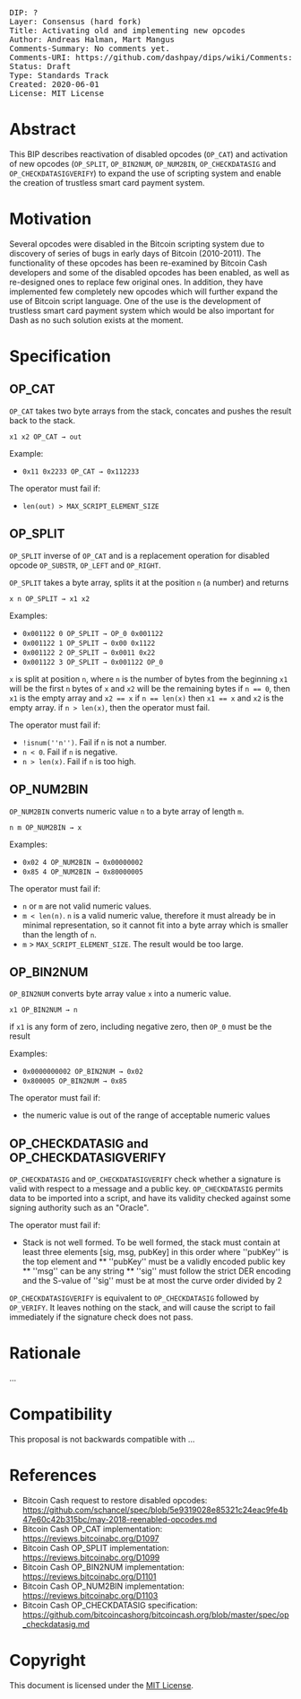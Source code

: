 <pre>
DIP: ?
Layer: Consensus (hard fork)
Title: Activating old and implementing new opcodes
Author: Andreas Halman, Mart Mangus
Comments-Summary: No comments yet.
Comments-URI: https://github.com/dashpay/dips/wiki/Comments:DIP-?
Status: Draft
Type: Standards Track
Created: 2020-06-01
License: MIT License
</pre>

# Abstract
<!-- A short (~200 word) description of the technical issue being addressed -->

This BIP describes reactivation of disabled opcodes (`OP_CAT`) and activation of new opcodes (`OP_SPLIT`, `OP_BIN2NUM`, `OP_NUM2BIN`, `OP_CHECKDATASIG` and `OP_CHECKDATASIGVERIFY`) to expand the use of scripting system and enable the creation of trustless smart card payment system.


# Motivation
<!-- The motivation is critical for BIPs that want to change the Bitcoin protocol. It should clearly explain why the existing protocol is inadequate to address the problem that the BIP solves -->

Several opcodes were disabled in the Bitcoin scripting system due to discovery of series of bugs in early days of Bitcoin (2010-2011). The functionality of these opcodes has been re-examined by Bitcoin Cash developers and some of the disabled opcodes has been enabled, as well as re-designed ones to replace few original ones. In addition, they have implemented few completely new opcodes which will further expand the use of Bitcoin script language. One of the use is the development of trustless smart card payment system which would be also important for Dash as no such solution exists at the moment.


# Specification
<!-- The technical specification should describe the syntax and semantics of any new feature. The specification should be detailed enough to allow competing, interoperable implementations for any of the current Bitcoin platforms -->
<!-- OP_CAT, OP_SPLIT, OP_BIN2NUM and OP_NUM2BIN TEXT COPIED FROM: https://github.com/schancel/spec/blob/5e9319028e85321c24eac9fe4b47e60c42b315bc/may-2018-reenabled-opcodes.md -->

## OP_CAT
`OP_CAT` takes two byte arrays from the stack, concates and pushes the result back to the stack.


`x1 x2 OP_CAT → out`


Example:
* `0x11 0x2233 OP_CAT → 0x112233`

The operator must fail if:
* `len(out) > MAX_SCRIPT_ELEMENT_SIZE`

## OP_SPLIT
`OP_SPLIT` inverse of `OP_CAT` and is a replacement operation for disabled opcode `OP_SUBSTR`, `OP_LEFT` and `OP_RIGHT`.

`OP_SPLIT` takes a byte array, splits it at the position `n` (a number) and returns

`x n OP_SPLIT → x1 x2`


Examples:
* `0x001122 0 OP_SPLIT → OP_0 0x001122`
* `0x001122 1 OP_SPLIT → 0x00 0x1122`
* `0x001122 2 OP_SPLIT → 0x0011 0x22`
* `0x001122 3 OP_SPLIT → 0x001122 OP_0`


`x` is split at position `n`, where `n` is the number of bytes from the beginning
`x1` will be the first `n` bytes of `x` and `x2` will be the remaining bytes
if `n == 0`, then `x1` is the empty array and `x2 == x`
if `n == len(x)` then `x1 == x` and `x2` is the empty array.
if `n > len(x)`, then the operator must fail.

The operator must fail if:
* `!isnum(''n'')`. Fail if `n` is not a number.
* `n < 0`. Fail if `n` is negative.
* `n > len(x)`. Fail if `n` is too high.

## OP_NUM2BIN
`OP_NUM2BIN` converts numeric value `n` to a byte array of length `m`.

`n m OP_NUM2BIN → x`

Examples:
* `0x02 4 OP_NUM2BIN → 0x00000002`
* `0x85 4 OP_NUM2BIN → 0x80000005`


The operator must fail if:
* `n` or `m` are not valid numeric values.
* `m < len(n)`. `n` is a valid numeric value, therefore it must already be in minimal representation, so it cannot fit into a byte array which is smaller than the length of `n`.
* `m` > `MAX_SCRIPT_ELEMENT_SIZE`. The result would be too large.


## OP_BIN2NUM
`OP_BIN2NUM` converts byte array value `x` into a numeric value.

`x1 OP_BIN2NUM → n`

if `x1` is any form of zero, including negative zero, then `OP_0` must be the result

Examples:
* `0x0000000002 OP_BIN2NUM → 0x02`
* `0x800005 OP_BIN2NUM → 0x85`

The operator must fail if:
* the numeric value is out of the range of acceptable numeric values


## OP_CHECKDATASIG and OP_CHECKDATASIGVERIFY
`OP_CHECKDATASIG` and `OP_CHECKDATASIGVERIFY` check whether a signature is valid with respect to a message and a public key. `OP_CHECKDATASIG` permits data to be imported into a script, and have its validity checked against some signing authority such as an "Oracle".

The operator must fail if:
* Stack is not well formed. To be well formed, the stack must contain at least three elements [sig, msg, pubKey] in this order where ''pubKey'' is the top element and
** ''pubKey'' must be a validly encoded public key
** ''msg'' can be any string
** ''sig'' must follow the strict DER encoding and the S-value of ''sig'' must be at most the curve order divided by 2


`OP_CHECKDATASIGVERIFY` is equivalent to `OP_CHECKDATASIG` followed by `OP_VERIFY`. It leaves nothing on the stack, and will cause the script to fail immediately if the signature check does not pass.

# Rationale
<!-- The rationale fleshes out the specification by describing what motivated the design and why particular design decisions were made. It should describe alternate designs that were considered and related work. The rationale should provide evidence of consensus within the community and discuss important objections or concerns raised during discussion -->

...

# Compatibility
<!-- All BIPs that introduce backwards incompatibilities must include a section describing these incompatibilities and their severity. The BIP must explain how the author proposes to deal with these incompatibilities -->

This proposal is not backwards compatible with ...


# References
<!-- The reference implementation must be completed before any BIP is given status "Final", but it need not be completed before the BIP is accepted. It is better to finish the specification and rationale first and reach consensus on it before writing code. The final implementation must include test code and documentation appropriate for the Bitcoin protocol -->

* Bitcoin Cash request to restore disabled opcodes: https://github.com/schancel/spec/blob/5e9319028e85321c24eac9fe4b47e60c42b315bc/may-2018-reenabled-opcodes.md
* Bitcoin Cash OP_CAT implementation: https://reviews.bitcoinabc.org/D1097
* Bitcoin Cash OP_SPLIT implementation: https://reviews.bitcoinabc.org/D1099
* Bitcoin Cash OP_BIN2NUM implementation: https://reviews.bitcoinabc.org/D1101
* Bitcoin Cash OP_NUM2BIN implementation: https://reviews.bitcoinabc.org/D1103
* Bitcoin Cash OP_CHECKDATASIG specification: https://github.com/bitcoincashorg/bitcoincash.org/blob/master/spec/op_checkdatasig.md

# Copyright
<!-- The BIP must be explicitly licensed under acceptable copyright terms -->
This document is licensed under the [MIT License](https://opensource.org/licenses/MIT).
